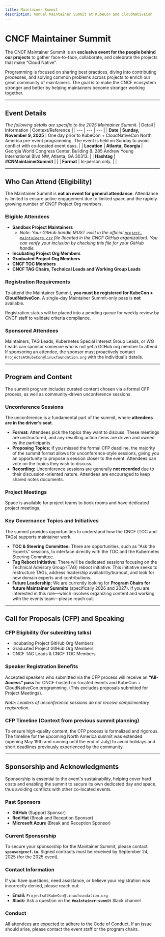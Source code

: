 ```yaml
---
title: Maintainer Summit
description: Annual Maintainer Summit at KubeCon and CloudNativeCon
---
```


# CNCF Maintainer Summit

The CNCF Maintainer Summit is an **exclusive event for the people behind our projects** to gather face-to-face, collaborate, and celebrate the projects that make “Cloud Native”.

Programming is focused on sharing best practices, diving into contributing processes, and solving common problems across projects to enrich our great community of maintainers. The goal is to make the CNCF ecosystem stronger and better by helping maintainers become stronger working together.

---

## Event Details

_The following details are specific to the 2025 Maintainer Summit._
| Detail | Information | Context/Reference |
| --- | --- | --- |
| **Date** | **Sunday, November 9, 2025** | One day prior to KubeCon + CloudNativeCon North America pre-event programming. The event is held on Sunday to avoid conflict with co-located event days. |
| **Location** | **Atlanta, Georgia** | Georgia World Congress Center, Building B. 285 Andrew Young International Blvd NW, Atlanta, GA 30313. |
| **Hashtag** | **#CNMaintainerSummit** | |
| **Format** | In-person only. | |

---

## Who Can Attend (Eligibility)

The Maintainer Summit is **not an event for general attendance**. Attendance is limited to ensure active engagement due to limited space and the rapidly growing number of CNCF Project Org members.

### Eligible Attendees

*   **Sandbox Project Maintainers**
    *   *Note: Your GitHub handle MUST exist in the official [`project-maintainers.csv`](https://github.com/cncf/project-maintainers/blob/main/project-maintainers.csv) file (located in the CNCF GitHub organization). You can verify your inclusion by checking this file for your GitHub handle.*
*   **Incubating Project Org Members**
*   **Graduated Project Org Members**
*   **CNCF TOC Members**
*   **CNCF TAG Chairs, Technical Leads and Working Group Leads**

### Registration Requirements

To attend the Maintainer Summit, **you must be registered for KubeCon + CloudNativeCon**. A single-day Maintainer Summit-only pass is **not** available.

Registration status will be placed into a pending queue for weekly review by CNCF staff to validate criteria compliance.

### Sponsored Attendees

Maintainers, TAG Leads, Kubernetes Special Interest Group Leads, or WG Leads can sponsor someone who is not yet a GitHub org member to attend. If sponsoring an attendee, the sponsor must proactively contact `ProjectsAtKubeCon@linuxfoundation.org` with the individual’s details.

---

## Program and Content

The summit program includes curated content chosen via a formal CFP process, as well as community-driven unconference sessions.

### Unconference Sessions

The unconference is a fundamental part of the summit, where **attendees are in the driver’s seat**.

*   **Format:** Attendees pick the topics they want to discuss. These meetings are unstructured, and any resulting action items are driven and owned by the participants.
*   **Proposing Topics:** If you missed the formal CFP deadline, the majority of the summit format allows for unconference-style sessions, giving you an opportunity to propose a session closer to the event. Attendees can vote on the topics they wish to discuss.
*   **Recording:** Unconference sessions are generally **not recorded** due to their discussion-oriented nature. Attendees are encouraged to keep shared notes documents.

### Project Meetings

Space is available for project teams to book rooms and have dedicated project meetings.

### Key Governance Topics and Initiatives

The summit provides opportunities to understand how the CNCF (TOC and TAGs) supports maintainer work.

*   **TOC & Steering Committee:** There are opportunities, such as "Ask the Experts" sessions, to interface directly with the TOC and the Kubernetes Steering Committee.
*   **Tag Reboot Initiative:** There will be dedicated sessions focusing on the Technical Advisory Group (TAG) reboot initiative. This initiative seeks to restructure TAGs, address leadership availability/burnout, and look for new domain experts and contributions.
*   **Future Leadership:** We are currently looking for **Program Chairs for future Maintainer Summits** (specifically 2026 and 2027). If you are interested in this role—which involves organizing content and working with the events team—please reach out.

---

## Call for Proposals (CFP) and Speaking

### CFP Eligibility (for submitting talks)

*   Incubating Project GitHub Org Members
*   Graduated Project GitHub Org Members
*   CNCF TAG Leads & CNCF TOC Members

### Speaker Registration Benefits

Accepted speakers who submitted via the CFP process will receive an **“All-Access” pass** for CNCF-hosted co-located events and KubeCon + CloudNativeCon programming. (This excludes proposals submitted for Project Meetings).

*Note: Leaders of unconference sessions do not receive complimentary registration.*

### CFP Timeline (Context from previous summit planning)

To ensure high-quality content, the CFP process is formalized and rigorous. The timeline for the upcoming North America summit was extended (opening May 19th and running until the end of July) to avoid holidays and short deadlines previously experienced by the community.

---

## Sponsorship and Acknowledgments

Sponsorship is essential to the event's sustainability, helping cover hard costs and enabling the summit to secure its own dedicated day and space, thus avoiding conflicts with other co-located events.

### Past Sponsors

*   **GitHub** (Support Sponsor)
*   **Red Hat** (Break and Reception Sponsor)
*   **Microsoft Azure** (Break and Reception Sponsor)

### Current Sponsorship

To secure your sponsorship for the Maintainer Summit, please contact **`sponsor@cncf.io`**. Signed contracts must be received by September 24, 2025 (for the 2025 event).

### Contact Information

If you have questions, need assistance, or believe your registration was incorrectly denied, please reach out:

*   **Email:** `ProjectsAtKubeCon@linuxfoundation.org`
*   **Slack:** Ask a question on the **`#maintainer-summit`** Slack channel

### Conduct

All attendees are expected to adhere to the Code of Conduct. If an issue should arise, please contact the event staff or the program chairs.
